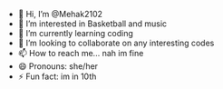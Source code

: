 - 👋 Hi, I’m @Mehak2102
- 👀 I’m interested in Basketball and music
- 🌱 I’m currently learning coding
- 💞️ I’m looking to collaborate on any interesting codes
- 📫 How to reach me... nah im fine
- 😄 Pronouns: she/her
- ⚡ Fun fact: im in 10th

<!---
Mehak2102/Mehak2102 is a ✨ special ✨ repository because its `README.md` (this file) appears on your GitHub profile.
You can click the Preview link to take a look at your changes.
--->
